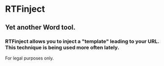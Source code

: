 # RTFinject

## Yet another Word tool.
### RTFinject allows you to inject a "template" leading to your URL. This technique is being used more often lately.

For legal purposes only.
